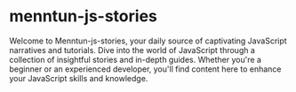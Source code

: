 # menntun-js-stories
Welcome to Menntun-js-stories, your daily source of captivating JavaScript narratives and tutorials. Dive into the world of JavaScript through a collection of insightful stories and in-depth guides. Whether you're a beginner or an experienced developer, you'll find content here to enhance your JavaScript skills and knowledge.
